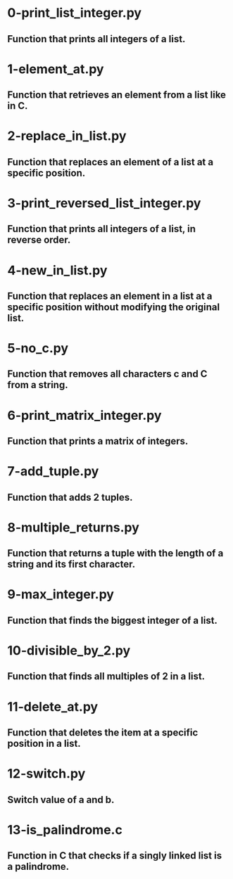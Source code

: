 # 0-print_list_integer.py
## Function that prints all integers of a list.

# 1-element_at.py
## Function that retrieves an element from a list like in C.

# 2-replace_in_list.py
## Function that replaces an element of a list at a specific position.

# 3-print_reversed_list_integer.py
## Function that prints all integers of a list, in reverse order.

# 4-new_in_list.py
## Function that replaces an element in a list at a specific position without modifying the original list.

# 5-no_c.py
## Function that removes all characters c and C from a string.

# 6-print_matrix_integer.py
## Function that prints a matrix of integers.

# 7-add_tuple.py
## Function that adds 2 tuples.

# 8-multiple_returns.py
## Function that returns a tuple with the length of a string and its first character.

# 9-max_integer.py
## Function that finds the biggest integer of a list.

# 10-divisible_by_2.py
## Function that finds all multiples of 2 in a list.

# 11-delete_at.py
## Function that deletes the item at a specific position in a list.

# 12-switch.py
## Switch value of a and b.

# 13-is_palindrome.c
## Function in C that checks if a singly linked list is a palindrome.

